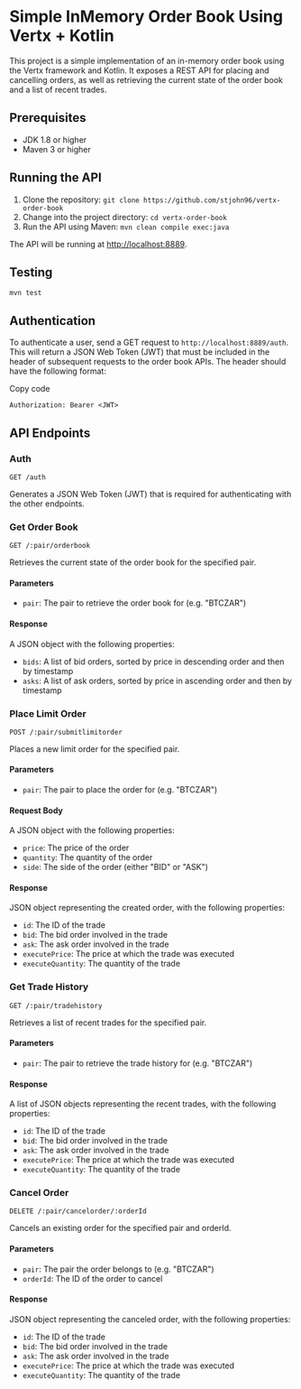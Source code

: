 # Simple InMemory Order Book Using Vertx + Kotlin

This project is a simple implementation of an in-memory order book using the Vertx framework and Kotlin. It exposes a REST API for placing and cancelling orders, as well as retrieving the current state of the order book and a list of recent trades.

## Prerequisites

-   JDK 1.8 or higher
-   Maven 3 or higher

## Running the API

1.  Clone the repository: `git clone https://github.com/stjohn96/vertx-order-book`
2.  Change into the project directory: `cd vertx-order-book`
3.  Run the API using Maven: `mvn clean compile exec:java`

The API will be running at [http://localhost:8889](http://localhost:8889/).

## Testing

`mvn test`

## Authentication

To authenticate a user, send a GET request to `http://localhost:8889/auth`. This will return a JSON Web Token (JWT) that must be included in the header of subsequent requests to the order book APIs. The header should have the following format:

Copy code

`Authorization: Bearer <JWT>`

## API Endpoints

### Auth

`GET /auth`

Generates a JSON Web Token (JWT) that is required for authenticating with the other endpoints.

### Get Order Book

`GET /:pair/orderbook`

Retrieves the current state of the order book for the specified pair.

#### Parameters

-   `pair`: The pair to retrieve the order book for (e.g. "BTCZAR")

#### Response

A JSON object with the following properties:

-   `bids`: A list of bid orders, sorted by price in descending order and then by timestamp
-   `asks`: A list of ask orders, sorted by price in ascending order and then by timestamp

### Place Limit Order

`POST /:pair/submitlimitorder`

Places a new limit order for the specified pair.

#### Parameters

-   `pair`: The pair to place the order for (e.g. "BTCZAR")

#### Request Body

A JSON object with the following properties:

-   `price`: The price of the order
-   `quantity`: The quantity of the order
-   `side`: The side of the order (either "BID" or "ASK")

#### Response

JSON object representing the created order, with the following properties:

-   `id`: The ID of the trade
-   `bid`: The bid order involved in the trade
-   `ask`: The ask order involved in the trade
-   `executePrice`: The price at which the trade was executed
-   `executeQuantity`: The quantity of the trade

### Get Trade History

`GET /:pair/tradehistory`

Retrieves a list of recent trades for the specified pair.

#### Parameters

-   `pair`: The pair to retrieve the trade history for (e.g. "BTCZAR")

#### Response

A list of JSON objects representing the recent trades, with the following properties:

-   `id`: The ID of the trade
-   `bid`: The bid order involved in the trade
-   `ask`: The ask order involved in the trade
-   `executePrice`: The price at which the trade was executed
-   `executeQuantity`: The quantity of the trade


### Cancel Order

`DELETE /:pair/cancelorder/:orderId`

Cancels an existing order for the specified pair and orderId.

#### Parameters

-   `pair`: The pair the order belongs to (e.g. "BTCZAR")
-   `orderId`: The ID of the order to cancel

#### Response

JSON object representing the canceled order, with the following properties:

-   `id`: The ID of the trade
-   `bid`: The bid order involved in the trade
-   `ask`: The ask order involved in the trade
-   `executePrice`: The price at which the trade was executed
-   `executeQuantity`: The quantity of the trade
